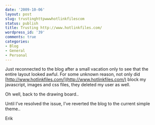 ```yaml
---
date: '2009-10-06'
layout: post
slug: trustinghttpwwwhotlinkfilescom
status: publish
title: Trusting http://www.hotlinkfiles.com/
wordpress_id: '39'
comments: true
categories:
- Blog
- General
- Personal
---
```


Just reconnected to the blog after a small vacation only to see that the entire layout looked awful.
For some unknown reason, not only did [http://www.hotlinkfiles.com/](http://www.hotlinkfiles.com/) block my javascript, images and css files, they deleted my user as well.

Oh well, back to the drawing board..

Until I’ve resolved the issue, I’ve reverted the blog to the current simple theme..

Erik
